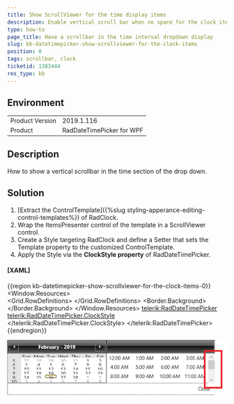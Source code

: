 ```yaml
---
title: Show ScrollViewer for the time display items
description: Enable vertical scroll bar when no space for the clock items
type: how-to
page_title: Have a scrollbar in the time interval dropdown display 
slug: kb-datetimepicker-show-scrollviewer-for-the-clock-items
position: 0
tags: scrollbar, clock
ticketid: 1383444
res_type: kb
---
```


## Environment
<table>
	<tr>
		<td>Product Version</td>
		<td>2019.1.116</td>
	</tr>
	<tr>
		<td>Product</td>
		<td>RadDateTimePicker for WPF</td>
	</tr>
</table>

## Description

How to show a vertical scrollbar in the time section of the drop down.

## Solution

1. [Extract the ControlTemplate]({%slug styling-apperance-editing-control-templates%}) of RadClock. 
2. Wrap the ItemsPresenter control of the template in a ScrollViewer control.  
3. Create a Style targeting RadClock and define a Setter that sets the Template property to the customized ControlTemplate.
4. Apply the Style via the __ClockStyle property__ of RadDateTimePicker.

#### __[XAML]__
{{region kb-datetimepicker-show-scrollviewer-for-the-clock-items-0}}
	<Window.Resources>
		<ControlTemplate TargetType="{x:Type telerik:RadClock}" x:Key="CustomClockTemplate">	  
			<Grid>
				<Grid.RowDefinitions>
					<RowDefinition Height="Auto"/>
					<RowDefinition Height="*"/>
				</Grid.RowDefinitions>
				<Border x:Name="BackgroundVisual" BorderBrush="{TemplateBinding BorderBrush}" BorderThickness="{TemplateBinding BorderThickness}"
						Background="{TemplateBinding Background}" CornerRadius="0" Grid.RowSpan="2">
					<Border BorderBrush="White" BorderThickness="{TemplateBinding BorderThickness}" CornerRadius="0"/>
				</Border>
				<Border x:Name="Header" BorderBrush="Black" BorderThickness="1" CornerRadius="0" MinHeight="32">
					<Border.Background>
						<LinearGradientBrush EndPoint="0.5,1" StartPoint="0.5,0">
							<GradientStop Color="#FF5B5B5B" Offset="1"/>
							<GradientStop Color="#FF868686"/>
							<GradientStop Color="#FF4F4F4F" Offset="0.42"/>
							<GradientStop Color="#FF0E0E0E" Offset="0.43"/>
						</LinearGradientBrush>
					</Border.Background>
					<Border BorderBrush="#FFB5B5B5" BorderThickness="1" CornerRadius="0" Padding="{TemplateBinding Padding}">
						<ContentControl ContentTemplate="{TemplateBinding HeaderTemplate}" Content="{TemplateBinding Header}" 
										Foreground="White" FontWeight="Bold" HorizontalAlignment="{TemplateBinding HorizontalContentAlignment}" IsTabStop="False" Margin="{TemplateBinding Padding}" VerticalAlignment="{TemplateBinding VerticalContentAlignment}"/>
					</Border>
				</Border>
				<!-- THE NEWLY ADDED SCROLLVIEWER -->
				<ScrollViewer Grid.Row="1">
					<ItemsPresenter Margin="1,0,1,1" />
				</ScrollViewer>
			</Grid>
		</ControlTemplate>
	</Window.Resources>
    <Grid>
        <telerik:RadDateTimePicker>
            <telerik:RadDateTimePicker.ClockStyle>
                <Style TargetType="telerik:RadClock">
                    <Setter Property="Template" Value="{StaticResource CustomClockTemplate}" />
                </Style>
            </telerik:RadDateTimePicker.ClockStyle>
        </telerik:RadDateTimePicker>
    </Grid>    
{{endregion}}

![](images/kb-datetimepicker-show-scrollviewer-for-the-clock-items-0.png)
